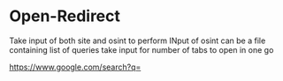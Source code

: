 # Open-Redirect

 Take input of both site and osint to perform 
 INput of osint can be a file containing list of queries 
 take input for number of tabs to open in one go



 
https://www.google.com/search?q= 
